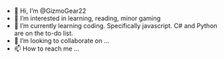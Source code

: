 - 👋 Hi, I’m @GizmoGear22
- 👀 I’m interested in learning, reading, minor gaming
- 🌱 I’m currently learning coding. Specifically javascript. C# and Python are on the to-do list. 
- 💞️ I’m looking to collaborate on ...
- 📫 How to reach me ...

<!---
GizmoGear22/GizmoGear22 is a ✨ special ✨ repository because its `README.md` (this file) appears on your GitHub profile.
You can click the Preview link to take a look at your changes.
--->
